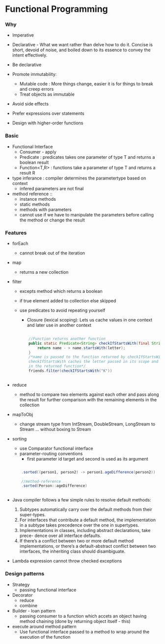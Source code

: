 # Functional Programming

### Why
- Imperative 
- Declarative - What we want rather than delve how to do it.
Concise is short, devoid of noise, and boiled down to its essence to convey the intent effectively.

- Be declarative
- Promote immutability:
	- Mutable code : More things change, easier it is for things to break and creep errors
	- Treat objects as immutable
- Avoid side effects
- Prefer expressions over statements
- Design with higher-order functions

### Basic
- Functional Interface
	- Consumer - apply 
	- Predicate<T> : predicates takes one parameter of type T and returns a boolean result
	- Function<T,R> : functions take a parameter of type T and returns a result R
- type inferance : compiler determines the parametertype based on context
	- infered parameters are not final 		
- method reference ::
	- instance methods
	- static methods
	- methods with parameters
	- cannot use if we have to manipulate the parameters before calling the method or change the result

### Features
- forEach
	- cannot break out of the iteration
- map
	- returns a new collection
- filter
	- excepts method which returns a boolean
	- if true element added to collection else skipped
	- use predicates to avoid repeating yourself
		- Closure (lexical scoping): Lets us cache values in one context and later use in another context					
		
		```java	
			
			//Function returns another function		
			public static Predicate<String> checkIfStartsWith(final String letter){
				return name - > name.startsWith(letter);
			} 
			/*name is passed to the function returned by checkIfStartsWith ... 			
			checkIfStartsWith caches the letter passed in its scope and makes it available 			
			in the returned function*/
			friends.filter(checkIfStartsWith("K"))
			
		```
- reduce
	- method to compare two elements against each other and pass along the result for further comparison with the remaining elements in the collection

- mapToObj 
	- change stream type from IntStream, DoubleStream, LongStream to Stream ... without boxing to Stream<Integer>
		
- sorting
	- use Comparator functional interface
	- parameter-routing conventions
		- first parameter id target and second is used as its argument
	```java
	
		.sorted((person1, person2) -> person1.ageDifference(person2))
		
		//method-reference
		.sorted(Person::ageDifference)
		
	```
- Java compiler follows a few simple rules to resolve default methods:
	1. Subtypes automatically carry over the default methods from their super-types.
	2. For interfaces that contribute a default method, the implementation in a subtype takes precedence over the one in supertypes.
	3. Implementations in classes, including abstract declarations, take prece- dence over all interface defaults.
	4. If there’s a conflict between two or more default method implementations, or there’s a default-abstract conflict between two interfaces, the inheriting class should disambiguate.
		
- Lambda expression cannot throw checked exceptions
		
### Design patterns

- Strategy
	- passing functional interface
- Decorator
	- reduce
	- combine
- Builder - loan pattern	
	- passing consumer to a function which accets an object having method chaining (done by returning object itself - this) 
- execute around method pattern
	- Use functional interface passed to a method to wrap around the execution of the function